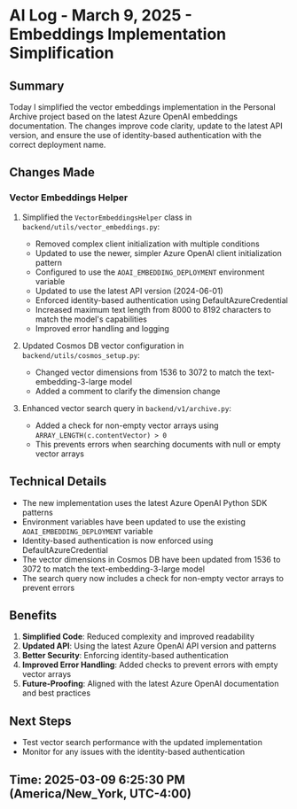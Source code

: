 # AI Log - March 9, 2025 - Embeddings Implementation Simplification

## Summary

Today I simplified the vector embeddings implementation in the Personal Archive project based on the latest Azure OpenAI embeddings documentation. The changes improve code clarity, update to the latest API version, and ensure the use of identity-based authentication with the correct deployment name.

## Changes Made

### Vector Embeddings Helper

1. Simplified the `VectorEmbeddingsHelper` class in `backend/utils/vector_embeddings.py`:

   - Removed complex client initialization with multiple conditions
   - Updated to use the newer, simpler Azure OpenAI client initialization pattern
   - Configured to use the `AOAI_EMBEDDING_DEPLOYMENT` environment variable
   - Updated to use the latest API version (2024-06-01)
   - Enforced identity-based authentication using DefaultAzureCredential
   - Increased maximum text length from 8000 to 8192 characters to match the model's capabilities
   - Improved error handling and logging

2. Updated Cosmos DB vector configuration in `backend/utils/cosmos_setup.py`:

   - Changed vector dimensions from 1536 to 3072 to match the text-embedding-3-large model
   - Added a comment to clarify the dimension change

3. Enhanced vector search query in `backend/v1/archive.py`:
   - Added a check for non-empty vector arrays using `ARRAY_LENGTH(c.contentVector) > 0`
   - This prevents errors when searching documents with null or empty vector arrays

## Technical Details

- The new implementation uses the latest Azure OpenAI Python SDK patterns
- Environment variables have been updated to use the existing `AOAI_EMBEDDING_DEPLOYMENT` variable
- Identity-based authentication is now enforced using DefaultAzureCredential
- The vector dimensions in Cosmos DB have been updated from 1536 to 3072 to match the text-embedding-3-large model
- The search query now includes a check for non-empty vector arrays to prevent errors

## Benefits

1. **Simplified Code**: Reduced complexity and improved readability
2. **Updated API**: Using the latest Azure OpenAI API version and patterns
3. **Better Security**: Enforcing identity-based authentication
4. **Improved Error Handling**: Added checks to prevent errors with empty vector arrays
5. **Future-Proofing**: Aligned with the latest Azure OpenAI documentation and best practices

## Next Steps

- Test vector search performance with the updated implementation
- Monitor for any issues with the identity-based authentication

## Time: 2025-03-09 6:25:30 PM (America/New_York, UTC-4:00)
